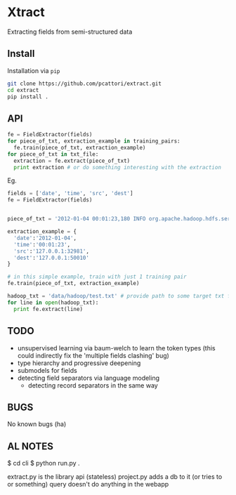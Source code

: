 Xtract
======
Extracting fields from semi-structured data

Install
-------
Installation via `pip`
```bash
git clone https://github.com/pcattori/extract.git
cd extract
pip install .
```

API
---

```python
fe = FieldExtractor(fields)
for piece_of_txt, extraction_example in training_pairs:
  fe.train(piece_of_txt, extraction_example)
for piece_of_txt in txt_file:
  extraction = fe.extract(piece_of_txt)
  print extraction # or do something interesting with the extraction
```

Eg.
```python
fields = ['date', 'time', 'src', 'dest']
fe = FieldExtractor(fields)


piece_of_txt = '2012-01-04 00:01:23,180 INFO org.apache.hadoop.hdfs.server.datanode.DataNode: Receiving block blk_-2281137920769708011_1116 src: /127.0.0.1:32981 dest: /127.0.0.1:50010'

extraction_example = {
  'date':'2012-01-04',
  'time':'00:01:23',
  'src':'127.0.0.1:32981',
  'dest':'127.0.0.1:50010'
}

# in this simple example, train with just 1 training pair
fe.train(piece_of_txt, extraction_example)

hadoop_txt = 'data/hadoop/test.txt' # provide path to some target txt file
for line in open(hadoop_txt):
  print fe.extract(line)
```

TODO
----
- unsupervised learning via baum-welch to learn the token types (this could indirectly fix the 'multiple fields clashing' bug)
- type hierarchy and progressive deepening
- submodels for fields
- detecting field separators via language modeling
  - detecting record separators in the same way

BUGS
----
No known bugs (ha)


AL NOTES
--------
$ cd cli
$ python run.py .

extract.py is the library api (stateless)
project.py adds a db to it (or tries to or something)
query doesn't do anything in the webapp
